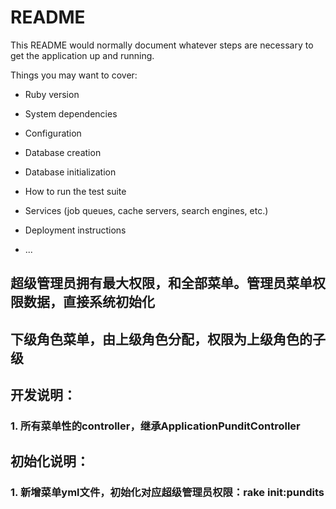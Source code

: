 # README

This README would normally document whatever steps are necessary to get the
application up and running.

Things you may want to cover:

* Ruby version

* System dependencies

* Configuration

* Database creation

* Database initialization

* How to run the test suite

* Services (job queues, cache servers, search engines, etc.)

* Deployment instructions

* ...

## 超级管理员拥有最大权限，和全部菜单。管理员菜单权限数据，直接系统初始化
## 下级角色菜单，由上级角色分配，权限为上级角色的子级

## 开发说明：
### 1. 所有菜单性的controller，继承ApplicationPunditController

## 初始化说明：
### 1. 新增菜单yml文件，初始化对应超级管理员权限：rake init:pundits
